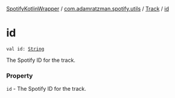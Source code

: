 [SpotifyKotlinWrapper](../../index.md) / [com.adamratzman.spotify.utils](../index.md) / [Track](index.md) / [id](./id.md)

# id

`val id: `[`String`](https://kotlinlang.org/api/latest/jvm/stdlib/kotlin/-string/index.html)

The Spotify ID for the track.

### Property

`id` - The Spotify ID for the track.